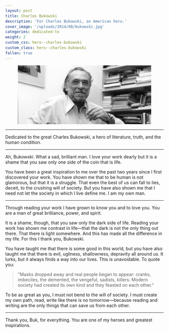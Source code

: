 ```yaml
---
layout: post
title: Charles Bukowski
description: 'For Charles Bukowski, an American hero.'
cover_image: '/uploads/2014/08/bukowski.jpg'
categories: dedicated-to
weight: 2
custom_css: hero--charles-bukowski
custom_class: hero--charles-bukowski
fallen: true
---
```

<figure>
  <img src="/uploads/2014/09/buk.png" alt="Buk">
</figure><hr class="hr--long"><p class="text--lead">Dedicated to the great Charles Bukowski, a hero of literature, truth, and the human condition.</p><hr class="hr--long">
Ah, Bukowski. What a sad, brilliant man. I love your work dearly but it is a shame that you saw only one side of the coin that is life.

You have been a great inspiration to me over the past two years since I first discovered your work. You have shown me that to be human is not glamorous, but that it is a struggle. That even the best of us can fall to lies, deceit, to the crushing will of society. But you have also shown me that I need not let the society in which I live define me. I am my own man.

<hr class="hr--short">

Through reading your work I have grown to know you and to love you. You are a man of great brilliance, power, and spirit.

It is a shame, though, that you saw only the dark side of life. Reading your work has shown me contrast in life—that the dark is not the only thing out there. That there is light somewhere. And this has made all the difference in my life. For this I thank you, Bukowski.

You have taught me that there is some good in this world, but you have also taught me that there is evil, ugliness, shallowness, depravity all around us. It lurks, but it always finds a way into our lives. This is unavoidable. To quote you:

> "Masks dropped away and real people began to appear: cranks, imbeciles, the demented, the vengeful, sadists, killers. Modern society had created its own kind and they feasted on each other."

To be as great as you, I must not bend to the will of society. I must create my own path, read, write like there is no tomorrow—because reading and writing are the only things that can save us from each other.

<hr class="hr--short">

Thank you, Buk, for everything. You are one of my heroes and greatest inspirations.